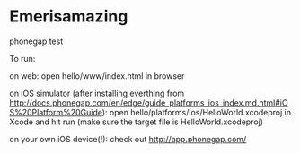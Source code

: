 # Emerisamazing
phonegap test

To run:

on web: open hello/www/index.html in browser

on iOS simulator (after installing everthing from http://docs.phonegap.com/en/edge/guide_platforms_ios_index.md.html#iOS%20Platform%20Guide): open hello/platforms/ios/HelloWorld.xcodeproj in Xcode and hit run (make sure the target file is HelloWorld.xcodeproj)

on your own iOS device(!): check out http://app.phonegap.com/
